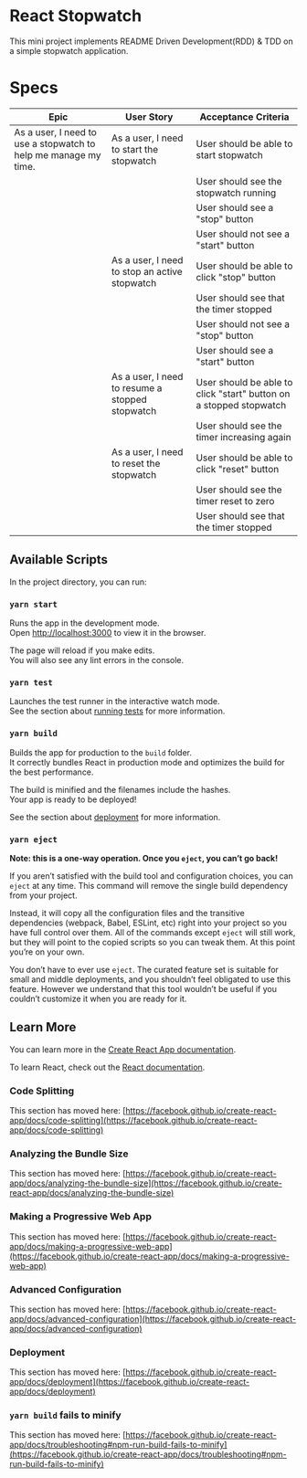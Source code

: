 # React Stopwatch

This mini project implements README Driven Development(RDD) & TDD on a simple stopwatch application.

# Specs
| Epic                                                            | User Story                                      | Acceptance Criteria                                                |
|-----------------------------------------------------------------|-------------------------------------------------|--------------------------------------------------------------------|
| As a user, I need to use a stopwatch to help me manage my time. | As a user, I need to start the stopwatch        | User should be able to start stopwatch                             |
|                                                                 |                                                 | User should see the stopwatch running                              |
|                                                                 |                                                 | User should see a "stop" button                                    |
|                                                                 |                                                 | User should not see a "start" button                               |
|                                                                 | As a user, I need to stop an active stopwatch   | User should be able to click "stop" button                         |
|                                                                 |                                                 | User should see that the timer stopped                             |
|                                                                 |                                                 | User should not see a "stop" button                                |
|                                                                 |                                                 | User should see a "start" button                                   |
|                                                                 | As a user, I need to resume a stopped stopwatch | User should be able to click "start" button on a stopped stopwatch |
|                                                                 |                                                 | User should see the timer increasing again                         |
|                                                                 | As a user, I need to reset the stopwatch        | User should be able to click "reset" button                        |
|                                                                 |                                                 | User should see the timer reset to zero                            |
|                                                                 |                                                 | User should see that the timer stopped                             |


## Available Scripts

In the project directory, you can run:

### `yarn start`

Runs the app in the development mode.\
Open [http://localhost:3000](http://localhost:3000) to view it in the browser.

The page will reload if you make edits.\
You will also see any lint errors in the console.

### `yarn test`

Launches the test runner in the interactive watch mode.\
See the section about [running tests](https://facebook.github.io/create-react-app/docs/running-tests) for more information.

### `yarn build`

Builds the app for production to the `build` folder.\
It correctly bundles React in production mode and optimizes the build for the best performance.

The build is minified and the filenames include the hashes.\
Your app is ready to be deployed!

See the section about [deployment](https://facebook.github.io/create-react-app/docs/deployment) for more information.

### `yarn eject`

**Note: this is a one-way operation. Once you `eject`, you can’t go back!**

If you aren’t satisfied with the build tool and configuration choices, you can `eject` at any time. This command will remove the single build dependency from your project.

Instead, it will copy all the configuration files and the transitive dependencies (webpack, Babel, ESLint, etc) right into your project so you have full control over them. All of the commands except `eject` will still work, but they will point to the copied scripts so you can tweak them. At this point you’re on your own.

You don’t have to ever use `eject`. The curated feature set is suitable for small and middle deployments, and you shouldn’t feel obligated to use this feature. However we understand that this tool wouldn’t be useful if you couldn’t customize it when you are ready for it.

## Learn More

You can learn more in the [Create React App documentation](https://facebook.github.io/create-react-app/docs/getting-started).

To learn React, check out the [React documentation](https://reactjs.org/).

### Code Splitting

This section has moved here: [https://facebook.github.io/create-react-app/docs/code-splitting](https://facebook.github.io/create-react-app/docs/code-splitting)

### Analyzing the Bundle Size

This section has moved here: [https://facebook.github.io/create-react-app/docs/analyzing-the-bundle-size](https://facebook.github.io/create-react-app/docs/analyzing-the-bundle-size)

### Making a Progressive Web App

This section has moved here: [https://facebook.github.io/create-react-app/docs/making-a-progressive-web-app](https://facebook.github.io/create-react-app/docs/making-a-progressive-web-app)

### Advanced Configuration

This section has moved here: [https://facebook.github.io/create-react-app/docs/advanced-configuration](https://facebook.github.io/create-react-app/docs/advanced-configuration)

### Deployment

This section has moved here: [https://facebook.github.io/create-react-app/docs/deployment](https://facebook.github.io/create-react-app/docs/deployment)

### `yarn build` fails to minify

This section has moved here: [https://facebook.github.io/create-react-app/docs/troubleshooting#npm-run-build-fails-to-minify](https://facebook.github.io/create-react-app/docs/troubleshooting#npm-run-build-fails-to-minify)
